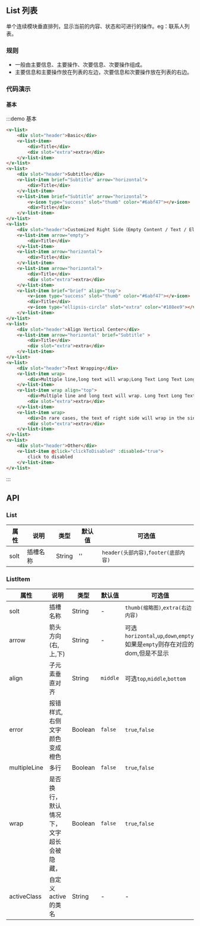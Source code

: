 <style>
.demo-list{

}
</style>
<script>
import Vue from 'vue';
import { ListItem, Icon } from 'packages';
Vue.component(ListItem.name, ListItem);
Vue.component(Icon.name, Icon);

export default {
  data(){
    return{
      disabled:false
    }
  },
  methods:{
    clickToDisabled:function(){
      this.disabled = true;
    }
  }
}
</script>

## List 列表
单个连续模块垂直排列，显示当前的内容、状态和可进行的操作。eg：联系人列表。

### 规则
- 一般由主要信息、主要操作、次要信息、次要操作组成。
- 主要信息和主要操作放在列表的左边，次要信息和次要操作放在列表的右边。

### 代码演示

#### 基本

:::demo 基本
```html
<v-list>
    <div slot="header">Basic</div>
    <v-list-item>
        <div>Title</div>
        <div slot="extra">extra</div>
    </v-list-item>
</v-list>
<v-list>
    <div slot="header">Subtitle</div>
    <v-list-item brief="Subtitle" arrow="horizontal">
        <div>Title</div>
    </v-list-item>
    <v-list-item brief="Subtitle" arrow="horizontal">
        <v-icon type="success" slot="thumb" color="#6abf47"></v-icon>
        <div>Title</div>
    </v-list-item>
</v-list>
<v-list>
    <div slot="header">Customized Right Side（Empty Content / Text / Element）</div>
    <v-list-item arrow="empty">
        <div>Title</div>
    </v-list-item>
    <v-list-item arrow="horizontal">
        <div>Title</div>
    </v-list-item>
    <v-list-item arrow="horizontal">
        <div>Title</div>
        <div slot="extra">extra</div>
    </v-list-item>
    <v-list-item brief="brief" align="top">
        <v-icon type="success" slot="thumb" color="#6abf47"></v-icon>
        <div>Title</div>
        <v-icon type="ellipsis-circle" slot="extra" color="#108ee9"></v-icon>
    </v-list-item>
</v-list>
<v-list>
    <div slot="header">Align Vertical Center</div>
    <v-list-item arrow="horizontal" brief="Subtitle" >
        <div>Title</div>
        <div slot="extra">extra</div>
    </v-list-item>
</v-list>
<v-list>
    <div slot="header">Text Wrapping</div>
    <v-list-item wrap>
        <div>Multiple line,long text will wrap;Long Text Long Text Long Text Long Text Long Text Long Text</div>
    </v-list-item>
    <v-list-item wrap align="top">
        <div>Multiple line and long text will wrap. Long Text Long Text Long Text</div>
        <div slot="extra">extra</div>
    </v-list-item>
    <v-list-item wrap>
        <div>In rare cases, the text of right side will wrap in the single line with long text. long text long text long text</div>
        <div slot="extra">extra</div>
    </v-list-item>
</v-list>
<v-list>
    <div slot="header">Other</div>
    <v-list-item @click="clickToDisabled" :disabled="true">
        click to disabled
    </v-list-item>
</v-list>
```
:::

## API

### List

| 属性 | 说明 | 类型 | 默认值 | 可选值 |
|----|-----|------|------|------|
| solt |  插槽名称 | String |  ''  | `header(头部内容)`,`footer(底部内容)` |

### ListItem
| 属性 | 说明 | 类型 | 默认值 | 可选值 |
|----|-----|------|------|------|
| solt |  插槽名称 | String |  -  | `thumb(缩略图)`,`extra(右边内容)` |
| arrow      | 箭头方向(右,上,下) | String |   -  | 可选`horizontal`,`up`,`down`,`empty`,如果是`empty`则存在对应的dom,但是不显示
| align    |  子元素垂直对齐 | String   | `middle` | 可选`top`,`middle`,`bottom` |
| error    | 报错样式,右侧文字颜色变成橙色 | Boolean  | `false`  | `true`,`false`|
| multipleLine    | 多行 | Boolean  | `false`  | `true`,`false` |
| wrap    | 是否换行，默认情况下，文字超长会被隐藏， | Boolean  | `false`  | `true`,`false`|
| activeClass  | 自定义active的类名 | String  | - | - |
